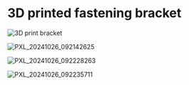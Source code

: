 # 3D printed fastening bracket

![3D print bracket](https://github.com/user-attachments/assets/2da7fed1-60aa-4891-8cde-7277c3cb5476)

![PXL_20241026_092142625](https://github.com/user-attachments/assets/78e459c9-9d42-4690-8d9e-1aca51e9cf61)

![PXL_20241026_092228263](https://github.com/user-attachments/assets/b989d9b6-3732-4ddb-aebd-fd45b20797fa)

![PXL_20241026_092235711](https://github.com/user-attachments/assets/4354912a-5d89-4f35-bce6-0a73ef752c5a)
